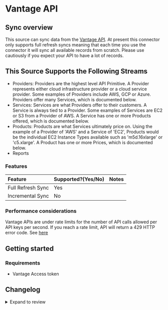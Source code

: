 # Vantage API

## Sync overview

This source can sync data from the [Vantage API](https://vantage.readme.io/reference/general). At present this connector only supports full refresh syncs meaning that each time you use the connector it will sync all available records from scratch. Please use cautiously if you expect your API to have a lot of records.

## This Source Supports the Following Streams

- Providers: Providers are the highest level API Primitive. A Provider represents either cloud infrastructure provider or a cloud service provider. Some examples of Providers include AWS, GCP or Azure. Providers offer many Services, which is documented below.
- Services: Services are what Providers offer to their customers. A Service is always tied to a Provider. Some examples of Services are EC2 or S3 from a Provider of AWS. A Service has one or more Products offered, which is documented below.
- Products: Products are what Services ultimately price on. Using the example of a Provider of 'AWS' and a Service of 'EC2', Products would be the individual EC2 Instance Types available such as 'm5d.16xlarge' or 'c5.xlarge'. A Product has one or more Prices, which is documented below.
- Reports

### Features

| Feature           | Supported?\(Yes/No\) | Notes |
| :---------------- | :------------------- | :---- |
| Full Refresh Sync | Yes                  |       |
| Incremental Sync  | No                   |       |

### Performance considerations

Vantage APIs are under rate limits for the number of API calls allowed per API keys per second. If you reach a rate limit, API will return a 429 HTTP error code. See [here](https://vantage.readme.io/reference/rate-limiting)

## Getting started

### Requirements

- Vantage Access token

## Changelog

<details>
  <summary>Expand to review</summary>

| Version | Date       | Pull Request                                              | Subject                                   |
| :------ | :--------- | :-------------------------------------------------------- | :---------------------------------------- |
| 0.2.37 | 2025-10-29 | [68925](https://github.com/airbytehq/airbyte/pull/68925) | Update dependencies |
| 0.2.36 | 2025-10-21 | [68384](https://github.com/airbytehq/airbyte/pull/68384) | Update dependencies |
| 0.2.35 | 2025-10-14 | [67929](https://github.com/airbytehq/airbyte/pull/67929) | Update dependencies |
| 0.2.34 | 2025-10-07 | [67330](https://github.com/airbytehq/airbyte/pull/67330) | Update dependencies |
| 0.2.33 | 2025-09-30 | [66955](https://github.com/airbytehq/airbyte/pull/66955) | Update dependencies |
| 0.2.32 | 2025-09-09 | [65694](https://github.com/airbytehq/airbyte/pull/65694) | Update dependencies |
| 0.2.31 | 2025-08-23 | [65405](https://github.com/airbytehq/airbyte/pull/65405) | Update dependencies |
| 0.2.30 | 2025-08-09 | [64861](https://github.com/airbytehq/airbyte/pull/64861) | Update dependencies |
| 0.2.29 | 2025-08-02 | [64350](https://github.com/airbytehq/airbyte/pull/64350) | Update dependencies |
| 0.2.28 | 2025-07-26 | [64052](https://github.com/airbytehq/airbyte/pull/64052) | Update dependencies |
| 0.2.27 | 2025-07-20 | [63690](https://github.com/airbytehq/airbyte/pull/63690) | Update dependencies |
| 0.2.26 | 2025-07-12 | [63164](https://github.com/airbytehq/airbyte/pull/63164) | Update dependencies |
| 0.2.25 | 2025-07-05 | [62712](https://github.com/airbytehq/airbyte/pull/62712) | Update dependencies |
| 0.2.24 | 2025-06-28 | [62237](https://github.com/airbytehq/airbyte/pull/62237) | Update dependencies |
| 0.2.23 | 2025-06-21 | [61747](https://github.com/airbytehq/airbyte/pull/61747) | Update dependencies |
| 0.2.22 | 2025-06-15 | [61242](https://github.com/airbytehq/airbyte/pull/61242) | Update dependencies |
| 0.2.21 | 2025-05-24 | [60753](https://github.com/airbytehq/airbyte/pull/60753) | Update dependencies |
| 0.2.20 | 2025-05-10 | [59549](https://github.com/airbytehq/airbyte/pull/59549) | Update dependencies |
| 0.2.19 | 2025-04-26 | [58957](https://github.com/airbytehq/airbyte/pull/58957) | Update dependencies |
| 0.2.18 | 2025-04-19 | [58554](https://github.com/airbytehq/airbyte/pull/58554) | Update dependencies |
| 0.2.17 | 2025-04-13 | [57457](https://github.com/airbytehq/airbyte/pull/57457) | Update dependencies |
| 0.2.16 | 2025-03-29 | [56891](https://github.com/airbytehq/airbyte/pull/56891) | Update dependencies |
| 0.2.15 | 2025-03-22 | [56288](https://github.com/airbytehq/airbyte/pull/56288) | Update dependencies |
| 0.2.14 | 2025-03-08 | [55585](https://github.com/airbytehq/airbyte/pull/55585) | Update dependencies |
| 0.2.13 | 2025-03-01 | [55121](https://github.com/airbytehq/airbyte/pull/55121) | Update dependencies |
| 0.2.12 | 2025-02-22 | [54537](https://github.com/airbytehq/airbyte/pull/54537) | Update dependencies |
| 0.2.11 | 2025-02-15 | [54053](https://github.com/airbytehq/airbyte/pull/54053) | Update dependencies |
| 0.2.10 | 2025-02-08 | [53581](https://github.com/airbytehq/airbyte/pull/53581) | Update dependencies |
| 0.2.9 | 2025-02-01 | [53074](https://github.com/airbytehq/airbyte/pull/53074) | Update dependencies |
| 0.2.8 | 2025-01-25 | [52455](https://github.com/airbytehq/airbyte/pull/52455) | Update dependencies |
| 0.2.7 | 2025-01-18 | [51991](https://github.com/airbytehq/airbyte/pull/51991) | Update dependencies |
| 0.2.6 | 2025-01-11 | [51442](https://github.com/airbytehq/airbyte/pull/51442) | Update dependencies |
| 0.2.5 | 2024-12-28 | [50785](https://github.com/airbytehq/airbyte/pull/50785) | Update dependencies |
| 0.2.4 | 2024-12-21 | [50317](https://github.com/airbytehq/airbyte/pull/50317) | Update dependencies |
| 0.2.3 | 2024-12-14 | [48209](https://github.com/airbytehq/airbyte/pull/48209) | Update dependencies |
| 0.2.2 | 2024-10-28 | [47657](https://github.com/airbytehq/airbyte/pull/47657) | Update dependencies |
| 0.2.1 | 2024-08-16 | [44196](https://github.com/airbytehq/airbyte/pull/44196) | Bump source-declarative-manifest version |
| 0.2.0 | 2024-08-14 | [44053](https://github.com/airbytehq/airbyte/pull/44053) | Refactor connector to manifest-only format |
| 0.1.14 | 2024-08-12 | [43784](https://github.com/airbytehq/airbyte/pull/43784) | Update dependencies |
| 0.1.13 | 2024-08-10 | [43694](https://github.com/airbytehq/airbyte/pull/43694) | Update dependencies |
| 0.1.12 | 2024-08-03 | [43049](https://github.com/airbytehq/airbyte/pull/43049) | Update dependencies |
| 0.1.11 | 2024-07-27 | [42749](https://github.com/airbytehq/airbyte/pull/42749) | Update dependencies |
| 0.1.10 | 2024-07-20 | [42271](https://github.com/airbytehq/airbyte/pull/42271) | Update dependencies |
| 0.1.9 | 2024-07-13 | [41817](https://github.com/airbytehq/airbyte/pull/41817) | Update dependencies |
| 0.1.8 | 2024-07-10 | [41588](https://github.com/airbytehq/airbyte/pull/41588) | Update dependencies |
| 0.1.7 | 2024-07-09 | [41224](https://github.com/airbytehq/airbyte/pull/41224) | Update dependencies |
| 0.1.6 | 2024-07-06 | [40901](https://github.com/airbytehq/airbyte/pull/40901) | Update dependencies |
| 0.1.5 | 2024-06-25 | [40385](https://github.com/airbytehq/airbyte/pull/40385) | Update dependencies |
| 0.1.4 | 2024-06-22 | [39993](https://github.com/airbytehq/airbyte/pull/39993) | Update dependencies |
| 0.1.3 | 2024-06-04 | [39081](https://github.com/airbytehq/airbyte/pull/39081) | [autopull] Upgrade base image to v1.2.1 |
| 0.1.2 | 2024-06-05 | [38839](https://github.com/airbytehq/airbyte/pull/38839) | Make compatible with builder |
| 0.1.1 | 2024-05-21 | [38490](https://github.com/airbytehq/airbyte/pull/38490) | [autopull] base image + poetry + up_to_date |
| 0.1.0   | 2022-10-30 | [#18665](https://github.com/airbytehq/airbyte/pull/18665) | 🎉 New Source: Vantage API [low-code CDK] |

</details>
